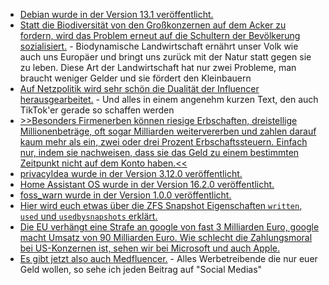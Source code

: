 * [Debian wurde in der Version 13.1 veröffentlicht.](https://www.debian.org/News/2025/20250906)
* [Statt die Biodiversität von den Großkonzernen auf dem Acker zu fordern, wird das Problem erneut auf die Schultern der Bevölkerung sozialisiert.](https://www.deutschlandfunk.de/biodiversitaet-artenvielfalt-artenschutz-in-staedten-100.html) - Biodynamische Landwirtschaft ernährt unser Volk wie auch uns Europäer und bringt uns zurück mit der Natur statt gegen sie zu leben. Diese Art der Landwirtschaft hat nur zwei Probleme, man braucht weniger Gelder und sie fördert den Kleinbauern
* [Auf Netzpolitik wird sehr schön die Dualität der Influencer herausgearbeitet.](https://netzpolitik.org/2025/trugbild-plastik-parasiten-und-paranoia/) - Und alles in einem angenehm kurzen Text, den auch TikTok'er gerade so schaffen werden
* [>>Besonders Firmenerben können riesige Erbschaften, dreistellige Millionenbeträge, oft sogar Milliarden weitervererben und zahlen darauf kaum mehr als ein, zwei oder drei Prozent Erbschaftssteuern. Einfach nur, indem sie nachweisen, dass sie das Geld zu einem bestimmten Zeitpunkt nicht auf dem Konto haben.<<](https://www.deutschlandfunk.de/kommentar-erbschaftssteuer-gerechtigkeit-100.html)
* [privacyIdea wurde in der Version 3.12.0 veröffentlicht.](https://github.com/privacyidea/privacyidea/releases/tag/v3.12)
* [Home Assistant OS wurde in der Version 16.2.0 veröffentlicht.](https://github.com/home-assistant/operating-system/releases/tag/16.2)
* [foss_warn wurde in der Version 1.0.0 veröffentlicht.](https://github.com/nucleus-ffm/foss_warn/releases/tag/1.0.0)
* [Hier wird euch etwas über die ZFS Snapshot Eigenschaften `written`, `used` und `usedbysnapshots` erklärt.](https://utcc.utoronto.ca/~cks/space/blog/solaris/ZFSSnapshotWrittenProperty)
* [Die EU verhängt eine Strafe an google von fast 3 Milliarden Euro, google macht Umsatz von 90 Milliarden Euro. Wie schlecht die Zahlungsmoral bei US-Konzernen ist, sehen wir bei Microsoft und auch Apple.](https://netzpolitik.org/2025/online-werbung-die-eu-muss-google-aufspalten/)
* [Es gibt jetzt also auch Medfluencer.](https://www.deutschlandfunk.de/medfluencer-gesundheit-mythos-faktencheck-100.html) - Alles Werbetreibende die nur euer Geld wollen, so sehe ich jeden Beitrag auf "Social Medias"
